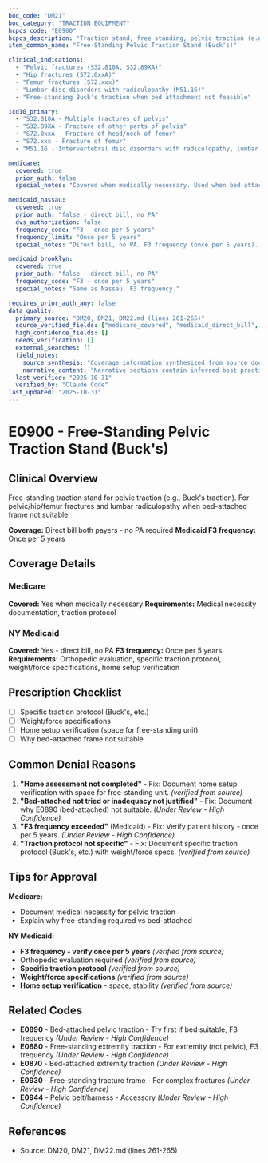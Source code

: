 ```yaml
---
boc_code: "DM21"
boc_category: "TRACTION EQUIPMENT"
hcpcs_code: "E0900"
hcpcs_description: "Traction stand, free standing, pelvic traction (e.g., Buck's)"
item_common_name: "Free-Standing Pelvic Traction Stand (Buck's)"

clinical_indications:
  - "Pelvic fractures (S32.810A, S32.89XA)"
  - "Hip fractures (S72.0xxA)"
  - "Femur fractures (S72.xxx)"
  - "Lumbar disc disorders with radiculopathy (M51.16)"
  - "Free-standing Buck's traction when bed attachment not feasible"

icd10_primary:
  - "S32.810A - Multiple fractures of pelvis"
  - "S32.89XA - Fracture of other parts of pelvis"
  - "S72.0xxA - Fracture of head/neck of femur"
  - "S72.xxx - Fracture of femur"
  - "M51.16 - Intervertebral disc disorders with radiculopathy, lumbar region"

medicare:
  covered: true
  prior_auth: false
  special_notes: "Covered when medically necessary. Used when bed-attached frame not suitable for patient's bed or home setup."

medicaid_nassau:
  covered: true
  prior_auth: "false - direct bill, no PA"
  dvs_authorization: false
  frequency_code: "F3 - once per 5 years"
  frequency_limit: "Once per 5 years"
  special_notes: "Direct bill, no PA. F3 frequency (once per 5 years). Documentation: orthopedic evaluation, specific traction protocol, weight/force specifications, home setup verification."

medicaid_brooklyn:
  covered: true
  prior_auth: "false - direct bill, no PA"
  frequency_code: "F3 - once per 5 years"
  special_notes: "Same as Nassau. F3 frequency."

requires_prior_auth_any: false
data_quality:
  primary_source: "DM20, DM21, DM22.md (lines 261-265)"
  source_verified_fields: ["medicare_covered", "medicaid_direct_bill", "f3_once_per_5years", "specific_traction_protocol", "weight_force_specifications", "home_setup_verification"]
  high_confidence_fields: []
  needs_verification: []
  external_searches: []
  field_notes:
    source_synthesis: "Coverage information synthesized from source document"
    narrative_content: "Narrative sections contain inferred best practices and typical coverage patterns"
  last_verified: "2025-10-31"
  verified_by: "Claude Code"
last_updated: "2025-10-31"
---
```


# E0900 - Free-Standing Pelvic Traction Stand (Buck's)

## Clinical Overview
Free-standing traction stand for pelvic traction (e.g., Buck's traction). For pelvic/hip/femur fractures and lumbar radiculopathy when bed-attached frame not suitable.

**Coverage:** Direct bill both payers - no PA required
**Medicaid F3 frequency:** Once per 5 years

## Coverage Details

### Medicare
**Covered:** Yes when medically necessary
**Requirements:** Medical necessity documentation, traction protocol

### NY Medicaid
**Covered:** Yes - direct bill, no PA
**F3 frequency:** Once per 5 years
**Requirements:** Orthopedic evaluation, specific traction protocol, weight/force specifications, home setup verification

## Prescription Checklist
- [ ] Specific traction protocol (Buck's, etc.)
- [ ] Weight/force specifications
- [ ] Home setup verification (space for free-standing unit)
- [ ] Why bed-attached frame not suitable

## Common Denial Reasons

1. **"Home assessment not completed"** - Fix: Document home setup verification with space for free-standing unit. *(verified from source)*
2. **"Bed-attached not tried or inadequacy not justified"** - Fix: Document why E0890 (bed-attached) not suitable. *(Under Review - High Confidence)*
3. **"F3 frequency exceeded"** (Medicaid) - Fix: Verify patient history - once per 5 years. *(Under Review - High Confidence)*
4. **"Traction protocol not specific"** - Fix: Document specific traction protocol (Buck's, etc.) with weight/force specs. *(verified from source)*

## Tips for Approval

**Medicare:**
- Document medical necessity for pelvic traction
- Explain why free-standing required vs bed-attached

**NY Medicaid:**
- **F3 frequency - verify once per 5 years** *(verified from source)*
- Orthopedic evaluation required *(verified from source)*
- **Specific traction protocol** *(verified from source)*
- **Weight/force specifications** *(verified from source)*
- **Home setup verification** - space, stability *(verified from source)*

## Related Codes

- **E0890** - Bed-attached pelvic traction - Try first if bed suitable, F3 frequency *(Under Review - High Confidence)*
- **E0880** - Free-standing extremity traction - For extremity (not pelvic), F3 frequency *(Under Review - High Confidence)*
- **E0870** - Bed-attached extremity traction *(Under Review - High Confidence)*
- **E0930** - Free-standing fracture frame - For complex fractures *(Under Review - High Confidence)*
- **E0944** - Pelvic belt/harness - Accessory *(Under Review - High Confidence)*

## References
- Source: DM20, DM21, DM22.md (lines 261-265)
